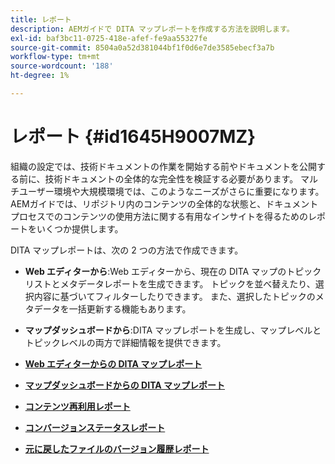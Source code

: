 ```yaml
---
title: レポート
description: AEMガイドで DITA マップレポートを作成する方法を説明します。
exl-id: baf3bc11-0725-418e-afef-fe9aa55327fe
source-git-commit: 8504a0a52d381044bf1f0d6e7de3585ebecf3a7b
workflow-type: tm+mt
source-wordcount: '188'
ht-degree: 1%

---
```


# レポート {#id1645H9007MZ}

組織の設定では、技術ドキュメントの作業を開始する前やドキュメントを公開する前に、技術ドキュメントの全体的な完全性を検証する必要があります。 マルチユーザー環境や大規模環境では、このようなニーズがさらに重要になります。 AEMガイドでは、リポジトリ内のコンテンツの全体的な状態と、ドキュメントプロセスでのコンテンツの使用方法に関する有用なインサイトを得るためのレポートをいくつか提供します。

DITA マップレポートは、次の 2 つの方法で作成できます。

- **Web エディターから**:Web エディターから、現在の DITA マップのトピックリストとメタデータレポートを生成できます。 トピックを並べ替えたり、選択内容に基づいてフィルターしたりできます。 また、選択したトピックのメタデータを一括更新する機能もあります。
- **マップダッシュボードから**:DITA マップレポートを生成し、マップレベルとトピックレベルの両方で詳細情報を提供できます。

- **[Web エディターからの DITA マップレポート](reports-web-editor.md)**

- **[マップダッシュボードからの DITA マップレポート](reports-ditamap.md)**

- **[コンテンツ再利用レポート](reports-content-reuse.md)**

- **[コンバージョンステータスレポート](reports-convertion-status.md)**

- **[元に戻したファイルのバージョン履歴レポート](reports-reverted-file-version-history.md)**

